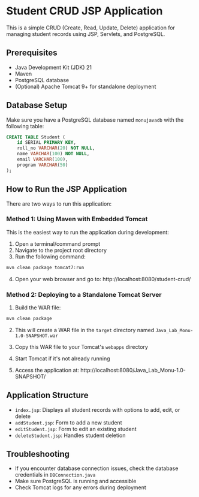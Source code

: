 # Student CRUD JSP Application

This is a simple CRUD (Create, Read, Update, Delete) application for managing student records using JSP, Servlets, and PostgreSQL.

## Prerequisites

- Java Development Kit (JDK) 21
- Maven
- PostgreSQL database
- (Optional) Apache Tomcat 9+ for standalone deployment

## Database Setup

Make sure you have a PostgreSQL database named `monujavadb` with the following table:

```sql
CREATE TABLE Student (
    id SERIAL PRIMARY KEY,
    roll_no VARCHAR(20) NOT NULL,
    name VARCHAR(100) NOT NULL,
    email VARCHAR(100),
    program VARCHAR(50)
);
```

## How to Run the JSP Application

There are two ways to run this application:

### Method 1: Using Maven with Embedded Tomcat

This is the easiest way to run the application during development:

1. Open a terminal/command prompt
2. Navigate to the project root directory
3. Run the following command:

```bash
mvn clean package tomcat7:run
```

4. Open your web browser and go to: http://localhost:8080/student-crud/

### Method 2: Deploying to a Standalone Tomcat Server

1. Build the WAR file:

```bash
mvn clean package
```

2. This will create a WAR file in the `target` directory named `Java_Lab_Monu-1.0-SNAPSHOT.war`

3. Copy this WAR file to your Tomcat's `webapps` directory

4. Start Tomcat if it's not already running

5. Access the application at: http://localhost:8080/Java_Lab_Monu-1.0-SNAPSHOT/

## Application Structure

- `index.jsp`: Displays all student records with options to add, edit, or delete
- `addStudent.jsp`: Form to add a new student
- `editStudent.jsp`: Form to edit an existing student
- `deleteStudent.jsp`: Handles student deletion

## Troubleshooting

- If you encounter database connection issues, check the database credentials in `DBConnection.java`
- Make sure PostgreSQL is running and accessible
- Check Tomcat logs for any errors during deployment